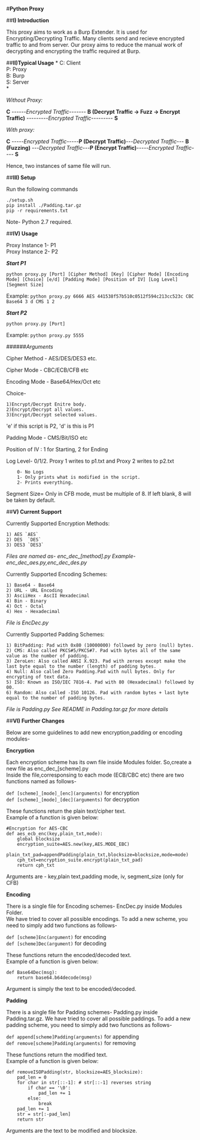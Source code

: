 #**Python Proxy**

##**I) Introduction**

This proxy aims to work as a Burp Extender. It is used for Encrypting/Decrypting Traffic.
Many clients send and recieve encrypted traffic to and from server.
Our proxy aims to reduce the manual work of decrypting and encrypting the traffic required at Burp. 

##**II)Typical Usage**
*
C: Client  
P: Proxy  
B: Burp  
S: Server  
*
  
*Without Proxy:*  


  **C** ------*Encrypted Traffic*------- **B (Decrypt Traffic -> Fuzz -> Encrypt Traffic)** ---------*Encrypted Traffic*--------- **S**

*With proxy:*  


  **C** -----*Encrypted Traffic*-----**P (Decrypt Traffic)**---*Decrypted Traffic*--- **B (Fuzzing)** ---*Decrypted Traffic*---**P (Encrypt Traffic)**-----*Encrypted Traffic*---- **S**

					

Hence, two instances of same file will run.

##**III) Setup**

Run the following commands  
  
`./setup.sh`   
`pip install ./Padding.tar.gz`  
`pip -r requirements.txt`  

Note- Python 2.7 required.

##**IV) Usage**

Proxy Instance 1- P1  
Proxy Instance 2- P2  

**_Start P1_**  
  
`python proxy.py [Port] [Cipher Method] [Key] [Cipher Mode] [Encoding Mode] [Choice] [e/d] [Padding Mode] [Position of IV] [Log Level] [Segment Size]`  
  
Example: `python proxy.py 6666 AES 441538f57b510c0512f594c213cc523c CBC Base64 3 d CMS 1 2`  
  
**_Start P2_**  
  
`python proxy.py [Port]`  

Example: `python proxy.py 5555`

 
######*Arguments*  

Cipher Method - AES/DES/DES3 etc.  

Cipher Mode - CBC/ECB/CFB etc  

Encoding Mode - Base64/Hex/Oct etc  

Choice-  

	1)Encrypt/Decrypt Enitre body.  
	2)Encrypt/Decrypt all values.  
	3)Encrypt/Decrypt selected values.  


'e' if this script is P2, 'd' is this is P1  

Padding Mode - CMS/Bit/ISO etc  

Position of IV : 1 for Starting, 2 for Ending  

Log Level- 0/1/2. Proxy 1 writes to p1.txt and Proxy 2 writes to p2.txt  

       	0- No Logs 
		1- Only prints what is modified in the script.     
		2- Prints everything.  

Segment Size= Only in CFB mode, must be multiple of 8. If left blank, 8 will be taken by default.

##**V) Current Support**

Currently Supported Encryption Methods:

	1) AES `AES`
	2) DES  `DES`
	3) DES3 `DES3`

*Files are named as- enc_dec_[method].py Example- enc_dec_aes.py,enc_dec_des.py*

Currently Supported Encoding Schemes:

	1) Base64 - Base64
	2) URL - URL Encoding
	3) AsciiHex - AscII Hexadecimal
	4) Bin - Binary
	4) Oct - Octal
	4) Hex - Hexadecimal 

*File is EncDec.py*

Currently Supported Padding Schemes:

	1) BitPadding: Pad with 0x80 (10000000) followed by zero (null) bytes.
	2) CMS: Also called PKCS#5/PKCS#7. Pad with bytes all of the same value as the number of padding.
	3) ZeroLen: Also called ANSI X.923. Pad with zeroes except make the last byte equal to the number (length) of padding bytes.
	4) Null: Also called Zero Padding.Pad with null bytes. Only for encrypting of text data.
	5) ISO: Known as ISO/IEC 7816-4. Pad with 80 (Hexadecimal) followed by 00.
	6) Random: Also called -ISO 10126. Pad with random bytes + last byte equal to the number of padding bytes. 
	
*File is Padding.py*
*See README in Padding.tar.gz for more details*


##**VI) Further Changes**

Below are some guidelines to add new encryption,padding or encoding modules-

**Encryption**

Each encryption scheme has its own file inside Modules folder. 
So,create a new file as enc_dec_[scheme].py  
Inside the file,corresponsing to each mode (ECB/CBC etc) there are two functions named as follows-  

`def [scheme]_[mode]_[enc](arguments)` for encryption   
`def [scheme]_[mode]_[dec](arguments)` for decryption  

These functions return the plain text/cipher text.  
Example of a function is given below:    

	#Encryption for AES-CBC  
	def aes_ecb_enc(key,plain_txt,mode):   
		global blocksize  
		encryption_suite=AES.new(key,AES.MODE_EBC)  
		plain_txt_pad=appendPadding(plain_txt,blocksize=blocksize,mode=mode)  
		cph_txt=encryption_suite.encrypt(plain_txt_pad)  
		return cph_txt       
  
Arguments are - key,plain text,padding mode, iv, segment_size (only for CFB)  
  
    
**Encoding**  
  
There is a single file for Encoding schemes- EncDec.py inside Modules Folder.  
We have tried to cover all possible encodings. To add a new scheme, you need to simply add two functions as follows-  

`def [scheme]Enc(argument)` for encoding  
`def [scheme]Dec(argument)` for decoding  

These functions return the encoded/decoded text.   
Example of a function is given below:  

	def Base64Dec(msg):  
		return base64.b64decode(msg)

Argument is simply the text to be encoded/decoded.  

  
**Padding**

There is a single file for Padding schemes- Padding.py inside Padding.tar.gz.
We have tried to cover all possible paddings. To add a new padding scheme, you need to simply add two functions as follows-  

`def append[scheme]Padding(arguments)`  for appending  
`def remove[scheme]Padding(arguments)`  for removing    

These functions return the modified text.  
Example of a function is given below:  

	def removeISOPadding(str, blocksize=AES_blocksize):   
	    pad_len = 0        
	    for char in str[::-1]: # str[::-1] reverses string  
	        if char == '\0':  
	            pad_len += 1  
	        else:  
	            break  
	    pad_len += 1  
	    str = str[:-pad_len]  
	   	return str      

Arguments are the text to be modified and blocksize.








